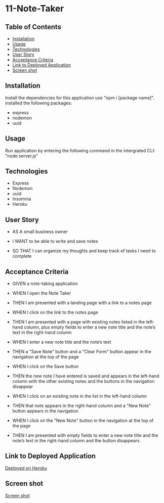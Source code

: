 # 11-Note-Taker

## Table of Contents
* [Installation](#installation)
* [Usage](#usage)
* [Technologies](#technologies)
* [User Story](#user-story)
* [Acceptance Criteria](#acceptance-criteria)
* [Link to Deployed Application](#link-to-deployed-application)
* [Screen shot](#screen-shot)

## Installation

Install the dependencies for this application use "npm i [package name]".
installed the following packages:
- express
- nodemon
- uuid

## Usage

Run application by entering the following command in the intergrated CLI:
"node server.js"

## Technologies

* Express
* Nodemon
* uuid 
* Insomnia
* Heroku

## User Story

- AS A small business owner

- I WANT to be able to write and save notes

- SO THAT I can organize my thoughts and keep track of tasks I need to complete

## Acceptance Criteria

* GIVEN a note-taking application

* WHEN I open the Note Taker

* THEN I am presented with a landing page with a link to a notes page

* WHEN I click on the link to the notes page

* THEN I am presented with a page with existing notes listed in the 
left-hand column, plus empty fields to enter a new note title and the note’s text in the right-hand column

* WHEN I enter a new note title and the note’s text

* THEN a "Save Note" button and a "Clear Form" button appear in the navigation at the top of the page

* WHEN I click on the Save button

* THEN the new note I have entered is saved and appears in the left-hand column with the other existing notes and the buttons in the navigation disappear

* WHEN I click on an existing note in the list in the left-hand column

* THEN that note appears in the right-hand column and a "New Note" button appears in the navigation

* WHEN I click on the "New Note" button in the navigation at the top of the page

* THEN I am presented with empty fields to enter a new note title and the note’s text in the right-hand column and the button disappears

## Link to Deployed Application

[Deployed on Heroku](https://polar-forest-00820-804556fe2a0b.herokuapp.com/)

## Screen shot

[Screen shot](<Screenshot 2023-11-07 at 11.36.27 PM.png>)